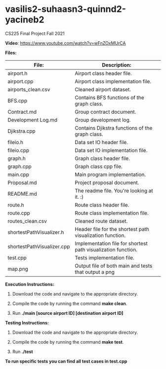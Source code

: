 # vasilis2-suhaasn3-quinnd2-yacineb2
CS225 Final Project Fall 2021

**Video**: https://www.youtube.com/watch?v=wFnZOxMUrCA

**Files:**

| File:                      | Description:                                                  |
|----------------------------|---------------------------------------------------------------|
| airport.h                  | Airport class header file.                                    |
| airport.cpp                | Airport class implementation file.                            |
| airports_clean.csv         | Cleaned airport dataset.                                      |
| BFS.cpp                    | Contains BFS functions of the graph class.                    |
| Contract.md                | Group contract document.                                      |
| Development Log.md         | Group development log.                                        |
| Djikstra.cpp               | Contains Djikstra functions of the graph class.               |
| fileio.h                   | Data set IO header file.                                      |
| fileio.cpp                 | Data set IO implementation file.                              |
| graph.h                    | Graph class header file.                                      |
| graph.cpp                  | Graph class cpp file.                                         |
| main.cpp                   | Main program implementation.                                  |
| Proposal.md                | Project proposal document.                                    |
| README.md                  | The readme file. You're looking at it. :)                     |
| route.h                    | Route class header file.                                      |
| route.cpp                  | Route class implementation file.                              |
| routes_clean.csv           | Cleaned route dataset.                                        |
| shortestPathVisualizer.h   | Header file for the shortest path visualization function.     |
| shortestPathVisualizer.cpp | Implementation file for shortest path visualization function. |
| test.cpp                   | Tests implementation file.                                    |
| map.png                    | Output file of both main and tests that output a png          |


**Execution Instructions:**

1) Download the code and navigate to the appropriate directory.

2) Compile the code by running the command **make clean**.

3) Run **./main \[source airport ID\] \[destination airport ID\]**

**Testing Instructions:**

1) Download the code and navigate to the appropriate directory.

2) Compile the code by running the command **make test**.

3) Run **./test**

**To run specific tests you can find all test cases in test.cpp**
